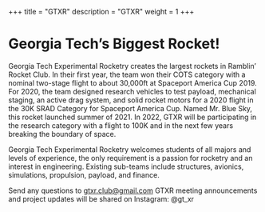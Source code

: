 +++
title = "GTXR"
description = "GTXR"
weight = 1
+++

# Georgia Tech’s Biggest Rocket!

Georgia Tech Experimental Rocketry creates the largest rockets in Ramblin’ Rocket Club. In their first year, the team won their COTS category with a nominal two-stage flight to about 30,000ft at Spaceport America Cup 2019. For 2020, the team designed research vehicles to test payload, mechanical staging, an active drag system, and solid rocket motors for a 2020 flight in the 30K SRAD Category for Spaceport America Cup. Named Mr. Blue Sky, this rocket launched summer of 2021. In 2022, GTXR will be participating in the research category with a flight to 100K and in the next few years breaking the boundary of space.

Georgia Tech Experimental Rocketry welcomes students of all majors and levels of experience, the only requirement is a passion for rocketry and an interest in engineering. Existing sub-teams include structures, avionics, simulations, propulsion, payload, and finance.

Send any questions to gtxr.club@gmail.com
GTXR meeting announcements and project updates will be shared on Instagram: @gt_xr
